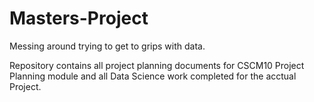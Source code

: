 # Masters-Project

Messing around trying to get to grips with data.

Repository contains all project planning documents for CSCM10 Project Planning module and all Data Science work completed for the acctual Project.
